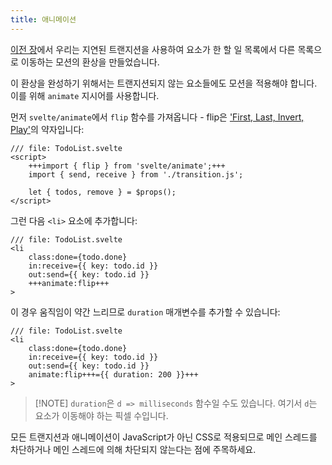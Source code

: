 ```yaml
---
title: 애니메이션
---
```


[이전 장](/tutorial/svelte/deferred-transitions)에서 우리는 지연된 트랜지션을 사용하여 요소가 한 할 일 목록에서 다른 목록으로 이동하는 모션의 환상을 만들었습니다.

이 환상을 완성하기 위해서는 트랜지션되지 않는 요소들에도 모션을 적용해야 합니다. 이를 위해 `animate` 지시어를 사용합니다.

먼저 `svelte/animate`에서 `flip` 함수를 가져옵니다 - flip은 ['First, Last, Invert, Play'](https://aerotwist.com/blog/flip-your-animations/)의 약자입니다:

```svelte
/// file: TodoList.svelte
<script>
	+++import { flip } from 'svelte/animate';+++
	import { send, receive } from './transition.js';

	let { todos, remove } = $props();
</script>
```

그런 다음 `<li>` 요소에 추가합니다:

```svelte
/// file: TodoList.svelte
<li
	class:done={todo.done}
	in:receive={{ key: todo.id }}
	out:send={{ key: todo.id }}
	+++animate:flip+++
>
```

이 경우 움직임이 약간 느리므로 `duration` 매개변수를 추가할 수 있습니다:

```svelte
/// file: TodoList.svelte
<li
	class:done={todo.done}
	in:receive={{ key: todo.id }}
	out:send={{ key: todo.id }}
	animate:flip+++={{ duration: 200 }}+++
>
```

> [!NOTE] `duration`은 `d => milliseconds` 함수일 수도 있습니다. 여기서 `d`는 요소가 이동해야 하는 픽셀 수입니다.

모든 트랜지션과 애니메이션이 JavaScript가 아닌 CSS로 적용되므로 메인 스레드를 차단하거나 메인 스레드에 의해 차단되지 않는다는 점에 주목하세요.